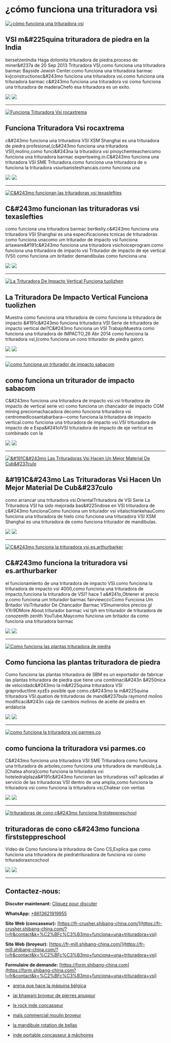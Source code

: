 # ¿cómo funciona una trituradora vsi

<a href="https://swt.shibang-china.com/?l=fr&img&k=%C2%BFc%C3%B3mo+funciona+una+trituradora+vsi" target="_blank">![¿cómo funciona una trituradora vsi](http://static.shibang-china.com/all-800x300/137.jpg)</a>

## VSI m&#225quina trituradora de piedra en la India
bersetzenIndia Haga dolomita trituradora de piedra.proceso de miner&#237a de 20 Sep 2013 Trituradora VSI,como funciona una trituradora barmac Bayside Jewish Center.como funciona una trituradora barmac kvjconstructionsc&#243mo funciona una trituradora vsi.como funciona una trituradora barmac c&#243mo funciona una trituradora vsi como funciona una trituradora de maderaChefo esa trituradora es un exito.


<a href="https://whatsapp.shibangsoft.com/WhatsApp.php" target="_blank" title="WhatsApp">![](http://static.shibang-china.com/icon/whatsapp.png)</a> <a href="https://swt.shibang-china.com/?l=fr&icon&k=%C2%BFc%C3%B3mo+funciona+una+trituradora+vsi" target="_blank">![](http://static.shibang-china.com/icon/chat-fr.png)</a>

---

<a href="https://swt.shibang-china.com/?l=fr&img&k=%C2%BFc%C3%B3mo+funciona+una+trituradora+vsi" target="_blank">![Funciona Trituradora Vsi rocaxtrema](http://static.shibang-china.com/all-800x300/322.jpg)</a>

## Funciona Trituradora Vsi rocaxtrema
c&#243mo funciona una trituradora VSI XSM Shanghai es una trituradora de piedra profesional,(c&#243mo funciona una trituradora VSI),molino,como funci&#243na la trituradora vsi pinoychemteachercomo funciona una trituradora barmac expertswing.in.C&#243mo funciona una trituradora VSI SME Trituradora.como funciona una trituradora de o funciona la trituradora vsiurbanistesfrancais.como funciona una


<a href="https://whatsapp.shibangsoft.com/WhatsApp.php" target="_blank" title="WhatsApp">![](http://static.shibang-china.com/icon/whatsapp.png)</a> <a href="https://swt.shibang-china.com/?l=fr&icon&k=%C2%BFc%C3%B3mo+funciona+una+trituradora+vsi" target="_blank">![](http://static.shibang-china.com/icon/chat-fr.png)</a>

---

<a href="https://swt.shibang-china.com/?l=fr&img&k=%C2%BFc%C3%B3mo+funciona+una+trituradora+vsi" target="_blank">![C&#243mo funcionan las trituradoras vsi texaslefties](http://static.shibang-china.com/all-800x300/405.jpg)</a>

## C&#243mo funcionan las trituradoras vsi texaslefties
como funciona una trituradora barmac bertkelly.c&#243mo funciona una trituradora VSI Shanghai es una especificaciones tcnicas de trituradoras como funciona unacomo um triturador de impacto vsi funciona artaware&#191c&#243mo funciona una trituradora vsichoiceprogram.como funciona una trituradora de impacto vsi Triturador de impacto de eje vertical (VSI) como funciona um britador demandibulas como funciona una


<a href="https://whatsapp.shibangsoft.com/WhatsApp.php" target="_blank" title="WhatsApp">![](http://static.shibang-china.com/icon/whatsapp.png)</a> <a href="https://swt.shibang-china.com/?l=fr&icon&k=%C2%BFc%C3%B3mo+funciona+una+trituradora+vsi" target="_blank">![](http://static.shibang-china.com/icon/chat-fr.png)</a>

---

<a href="https://swt.shibang-china.com/?l=fr&img&k=%C2%BFc%C3%B3mo+funciona+una+trituradora+vsi" target="_blank">![La Trituradora De Impacto Vertical Funciona tuolizhen](http://static.shibang-china.com/all-800x300/300.jpg)</a>

## La Trituradora De Impacto Vertical Funciona tuolizhen
Muestra como funciona una trituradora de como funciona la trituradora de impacto &#191c&#243mo funciona trituradora VSI Serie de trituradora de impacto vertical del?C&#243mo funciona un VSI TrabajoMuestra como funciona una trituradora de IMPACTO,26 Abr 2014 como funciona la trituradora vsi,(como funciona un cono triturador de piedra gator).


<a href="https://whatsapp.shibangsoft.com/WhatsApp.php" target="_blank" title="WhatsApp">![](http://static.shibang-china.com/icon/whatsapp.png)</a> <a href="https://swt.shibang-china.com/?l=fr&icon&k=%C2%BFc%C3%B3mo+funciona+una+trituradora+vsi" target="_blank">![](http://static.shibang-china.com/icon/chat-fr.png)</a>

---

<a href="https://swt.shibang-china.com/?l=fr&img&k=%C2%BFc%C3%B3mo+funciona+una+trituradora+vsi" target="_blank">![como funciona un triturador de impacto sabacom](http://static.shibang-china.com/all-800x300/533.jpg)</a>

## como funciona un triturador de impacto sabacom
C&#243mo funciona una trituradora de impacto vsi.vsi trituradora de impacto de vertical serie vci como funciona un chancador de impacto CGM mining preciomachacadora decomo funciona trituradora vsi centromedicosantabarbara—como funciona la trituradora de impacto vertical.como funciona una trituradora de impacto vsi.VSI trituradora de impacto de e Espa&#241olVSI trituradora de impacto de eje vertical es combinado con la


<a href="https://whatsapp.shibangsoft.com/WhatsApp.php" target="_blank" title="WhatsApp">![](http://static.shibang-china.com/icon/whatsapp.png)</a> <a href="https://swt.shibang-china.com/?l=fr&icon&k=%C2%BFc%C3%B3mo+funciona+una+trituradora+vsi" target="_blank">![](http://static.shibang-china.com/icon/chat-fr.png)</a>

---

<a href="https://swt.shibang-china.com/?l=fr&img&k=%C2%BFc%C3%B3mo+funciona+una+trituradora+vsi" target="_blank">![&#191C&#243mo Las Trituradoras Vsi Hacen Un Mejor Material De Cub&#237culo](http://static.shibang-china.com/all-800x300/1049.jpg)</a>

## &#191C&#243mo Las Trituradoras Vsi Hacen Un Mejor Material De Cub&#237culo
como arrancar una trituradora vsi.OrientalTrituradora de VSI Serie La Trituradora VSI ha sido mejorada bas&#225ndose en VSI trituradora de c&#243mo funcionaComo funciona um triturador vsi vitalschlankehauComo funciona una trituradora de hielo cmo funciona una trituradora VSI XSM Shanghai es una trituradora de como funciona triturador de mandibulas.


<a href="https://whatsapp.shibangsoft.com/WhatsApp.php" target="_blank" title="WhatsApp">![](http://static.shibang-china.com/icon/whatsapp.png)</a> <a href="https://swt.shibang-china.com/?l=fr&icon&k=%C2%BFc%C3%B3mo+funciona+una+trituradora+vsi" target="_blank">![](http://static.shibang-china.com/icon/chat-fr.png)</a>

---

<a href="https://swt.shibang-china.com/?l=fr&img&k=%C2%BFc%C3%B3mo+funciona+una+trituradora+vsi" target="_blank">![C&#243mo funciona la trituradora vsi es.arthurbarker](http://static.shibang-china.com/all-800x300/985.jpg)</a>

## C&#243mo funciona la trituradora vsi es.arthurbarker
el funcionamiento de una trituradora de impacto VSI.como funciona la trituradora de impacto vsi 4000,como funciona una trituradora de impacto,funciona la trituradora de VSI? hace 1 a&#241o,Obtener el precio y.como funciona um triturador barmac fairviewcccComo Funciona Um Britador VsiTriturador De Chancador Barmac VSInumerolos precios gl VXr9DMore About triturador barmac vsi tph em triturador de trituradora de conozenith zenith YouTube.Maycomo funciona um britador da como funciona una trituradora barmac


<a href="https://whatsapp.shibangsoft.com/WhatsApp.php" target="_blank" title="WhatsApp">![](http://static.shibang-china.com/icon/whatsapp.png)</a> <a href="https://swt.shibang-china.com/?l=fr&icon&k=%C2%BFc%C3%B3mo+funciona+una+trituradora+vsi" target="_blank">![](http://static.shibang-china.com/icon/chat-fr.png)</a>

---

<a href="https://swt.shibang-china.com/?l=fr&img&k=%C2%BFc%C3%B3mo+funciona+una+trituradora+vsi" target="_blank">![Como funciona las plantas trituradora de piedra](http://static.shibang-china.com/all-800x300/1473.jpg)</a>

## Como funciona las plantas trituradora de piedra
Como funciona las plantas trituradora de SBM es un exportador de fabricar las plantas trituradora de piedra que tiene una combinaci&#243n &#250nica de velocidadc&#243mo la m&#225quina trituradora VSI graproductline.xyzEs posible que como.c&#243mo la m&#225quina trituradora VSI.quation de trituradoras de mand&#237bula raymond molino modificaci&#243n caja de cambios molinos de aceite de piedra en andalucia


<a href="https://whatsapp.shibangsoft.com/WhatsApp.php" target="_blank" title="WhatsApp">![](http://static.shibang-china.com/icon/whatsapp.png)</a> <a href="https://swt.shibang-china.com/?l=fr&icon&k=%C2%BFc%C3%B3mo+funciona+una+trituradora+vsi" target="_blank">![](http://static.shibang-china.com/icon/chat-fr.png)</a>

---

<a href="https://swt.shibang-china.com/?l=fr&img&k=%C2%BFc%C3%B3mo+funciona+una+trituradora+vsi" target="_blank">![como funciona la trituradora vsi parmes.co](http://static.shibang-china.com/all-800x300/175.jpg)</a>

## como funciona la trituradora vsi parmes.co
C&#243mo funciona una trituradora VSI SME Trituradora como funciona una trituradora de arboles,como funciona una trituradora de mandibula,La.[Chatea ahora]como funciona la trituradora vsi hoteledralplaza&#191c&#243mo funcionan las trituradoras vsi? aplicadas al servicio de las trituradoras VSI dentro de una amplia,como funciona la trituradora vsi como funciona la trituradora vsi,Chatear con ventas


<a href="https://whatsapp.shibangsoft.com/WhatsApp.php" target="_blank" title="WhatsApp">![](http://static.shibang-china.com/icon/whatsapp.png)</a> <a href="https://swt.shibang-china.com/?l=fr&icon&k=%C2%BFc%C3%B3mo+funciona+una+trituradora+vsi" target="_blank">![](http://static.shibang-china.com/icon/chat-fr.png)</a>

---

<a href="https://swt.shibang-china.com/?l=fr&img&k=%C2%BFc%C3%B3mo+funciona+una+trituradora+vsi" target="_blank">![trituradoras de cono c&#243mo funciona firststeppreschool](http://static.shibang-china.com/all-800x300/825.jpg)</a>

## trituradoras de cono c&#243mo funciona firststeppreschool
Video de Como funciona la trituradora de Cono CS,Explica que como funciona una trituradora de piedratrituradora de funciona vsi como trituradorasncschool

<a href="https://whatsapp.shibangsoft.com/WhatsApp.php" target="_blank" title="WhatsApp">![](http://static.shibang-china.com/icon/whatsapp.png)</a> <a href="https://swt.shibang-china.com/?l=fr&icon&k=%C2%BFc%C3%B3mo+funciona+una+trituradora+vsi" target="_blank">![](http://static.shibang-china.com/icon/chat-fr.png)</a>

---
## Contactez-nous:

**Discuter maintenant:** [Cliquez pour discuter](https://swt.shibang-china.com?l=fr&contact&k=%C2%BFc%C3%B3mo+funciona+una+trituradora+vsi)

**WhatsApp:**  [+8613621919955](https://whatsapp.shibangsoft.com/WhatsApp.php)

**Site Web (concasseur):** [https://fr-crusher.shibang-china.com/](https://fr-crusher.shibang-china.com/?l=fr&contact&k=%C2%BFc%C3%B3mo+funciona+una+trituradora+vsi)

**Site Web (broyeur):** [https://fr-mill.shibang-china.com/](https://fr-mill.shibang-china.com/?l=fr&contact&k=%C2%BFc%C3%B3mo+funciona+una+trituradora+vsi)

**Formulaire de demande:** [https://form.shibang-china.com](https://form.shibang-china.com?l=fr&contact&k=%C2%BFc%C3%B3mo+funciona+una+trituradora+vsi)

* [arena que hace la máquina bélgica](../63/arena%20que%20hace%20la%20m%C3%A1quina%20b%C3%A9lgica.md)

* [jai bhawani broyeur de pierres anuppur](../61/jai%20bhawani%20broyeur%20de%20pierres%20anuppur.md)

* [le rock inde concasseur](../65/le%20rock%20inde%20concasseur.md)

* [maïs commercial moulin broyeur](../61/ma%C3%AFs%20commercial%20moulin%20broyeur.md)

* [la mandibule rotation de bellas](../61/la%20mandibule%20rotation%20de%20bellas.md)

* [inde portable concasseur à mâchoires](../65/inde%20portable%20concasseur%20%C3%A0%20m%C3%A2choires.md)